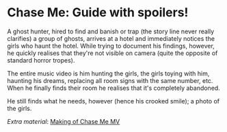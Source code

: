 # Chase Me: Guide with spoilers!

A ghost hunter, hired to find and banish or trap (the story line never really
clarifies) a group of ghosts, arrives at a hotel and immediately notices
the girls who haunt the hotel. While trying to document his findings,
however, he quickly realises that they're not visible on camera (quite the opposite
of standard horror tropes).

The entire music video is him hunting the girls, the girls toying with him,
haunting his dreams, replacing all room signs with the same number, etc.
When he finally finds their room he realises that it's completely abandoned.

He still finds what he needs, however (hence his crooked smile); a photo of the girls.

*Extra material*: [Making of Chase Me MV](https://www.youtube.com/watch?v=uIzbI0zv5F4)
